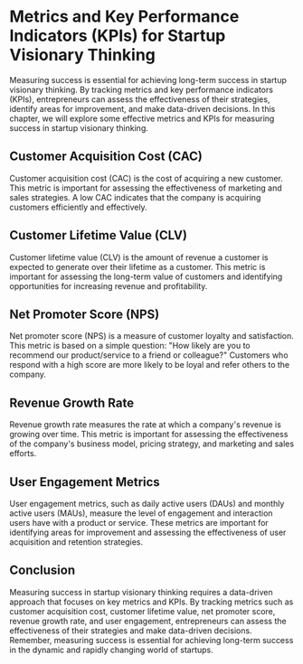 Metrics and Key Performance Indicators (KPIs) for Startup Visionary Thinking
========================================================================================================================================

Measuring success is essential for achieving long-term success in startup visionary thinking. By tracking metrics and key performance indicators (KPIs), entrepreneurs can assess the effectiveness of their strategies, identify areas for improvement, and make data-driven decisions. In this chapter, we will explore some effective metrics and KPIs for measuring success in startup visionary thinking.

Customer Acquisition Cost (CAC)
-------------------------------

Customer acquisition cost (CAC) is the cost of acquiring a new customer. This metric is important for assessing the effectiveness of marketing and sales strategies. A low CAC indicates that the company is acquiring customers efficiently and effectively.

Customer Lifetime Value (CLV)
-----------------------------

Customer lifetime value (CLV) is the amount of revenue a customer is expected to generate over their lifetime as a customer. This metric is important for assessing the long-term value of customers and identifying opportunities for increasing revenue and profitability.

Net Promoter Score (NPS)
------------------------

Net promoter score (NPS) is a measure of customer loyalty and satisfaction. This metric is based on a simple question: "How likely are you to recommend our product/service to a friend or colleague?" Customers who respond with a high score are more likely to be loyal and refer others to the company.

Revenue Growth Rate
-------------------

Revenue growth rate measures the rate at which a company's revenue is growing over time. This metric is important for assessing the effectiveness of the company's business model, pricing strategy, and marketing and sales efforts.

User Engagement Metrics
-----------------------

User engagement metrics, such as daily active users (DAUs) and monthly active users (MAUs), measure the level of engagement and interaction users have with a product or service. These metrics are important for identifying areas for improvement and assessing the effectiveness of user acquisition and retention strategies.

Conclusion
----------

Measuring success in startup visionary thinking requires a data-driven approach that focuses on key metrics and KPIs. By tracking metrics such as customer acquisition cost, customer lifetime value, net promoter score, revenue growth rate, and user engagement, entrepreneurs can assess the effectiveness of their strategies and make data-driven decisions. Remember, measuring success is essential for achieving long-term success in the dynamic and rapidly changing world of startups.
